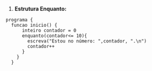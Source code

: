 1. **Estrutura Enquanto:**  
```text
programa {
  funcao inicio() {
      inteiro contador = 0
      enquanto(contador<= 10){
        escreva("Estou no número: ",contador, ".\n")
        contador++
      }
    }
  }
```

